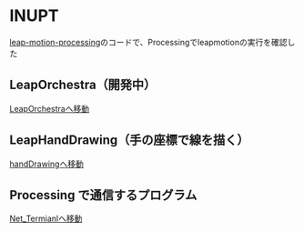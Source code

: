 # INUPT[leap-motion-processing](https://github.com/nok/leap-motion-processing)のコードで、Processingでleapmotionの実行を確認した## LeapOrchestra（開発中）[LeapOrchestraへ移動](https://github.com/SkyoKen/LeapOrchestra)## LeapHandDrawing（手の座標で線を描く）[handDrawingへ移動](https://github.com/SkyoKen/LeapOrchestra/tree/master/handDrawing)## Processing で通信するプログラム[Net_Termianlへ移動](https://github.com/SkyoKen/Net_Termianl)